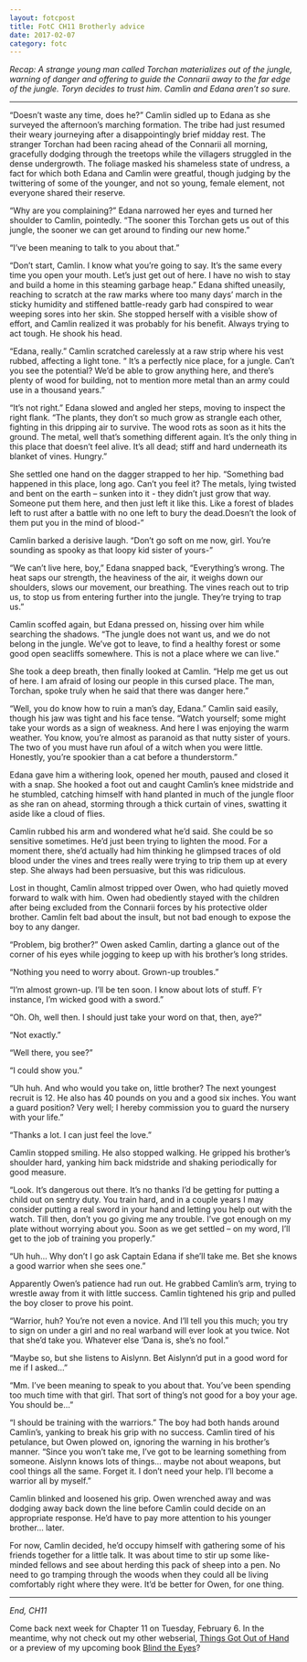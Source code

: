 ```yaml
---
layout: fotcpost
title: FotC CH11 Brotherly advice
date: 2017-02-07
category: fotc
---
```


*Recap: A strange young man called Torchan materializes out of the jungle, warning of danger and offering to guide the Connarii away to the far edge of the jungle. Toryn decides to trust him. Camlin and Edana aren’t so sure.*

<hr>

“Doesn’t waste any time, does he?” Camlin sidled up to Edana as she surveyed the afternoon’s marching formation. The tribe had just resumed their weary journeying after a disappointingly brief midday rest. The stranger Torchan had been racing ahead of the Connarii all morning, gracefully dodging through the treetops while the villagers struggled in the dense undergrowth. The foliage masked his shameless state of undress, a fact for which both Edana and Camlin were greatful, though judging by the twittering of some of the younger, and not so young, female element, not everyone shared their reserve.

“Why are you complaining?” Edana narrowed her eyes and turned her shoulder to Camlin, pointedly. “The sooner this Torchan gets us out of this jungle, the sooner we can get around to finding our new home.”

“I’ve been meaning to talk to you about that.”

“Don’t start, Camlin. I know what you’re going to say. It’s the same every time you open your mouth. Let’s just get out of here. I have no wish to stay and build a home in this steaming garbage heap.”
Edana shifted uneasily, reaching to scratch at the raw marks where too many days’ march in the sticky humidity and stiffened battle-ready garb had conspired to wear weeping sores into her skin. She stopped herself with a visible show of effort, and Camlin realized it was probably for his benefit. Always trying to act tough. He shook his head.

“Edana, really.” Camlin scratched carelessly at a raw strip where his vest rubbed, affecting a light tone. “ It’s a perfectly nice place, for a jungle. Can’t you see the potential? We’d be able to grow anything here, and there’s plenty of wood for building, not to mention more metal than an army could use in a thousand years.”

“It’s not right.” Edana slowed and angled her steps, moving to inspect the right flank. “The plants, they don’t so much grow as strangle each other, fighting in this dripping air to survive. The wood rots as soon as it hits the ground. The metal, well that’s something different again. It’s the only thing in this place that doesn’t feel alive. It’s all dead; stiff and hard underneath its blanket of vines. Hungry.”

She settled one hand on the dagger strapped to her hip. “Something bad happened in this place, long ago. Can’t you feel it? The metals, lying twisted and bent on the earth – sunken into it - they didn’t just grow that way. Someone put them here, and then just left it like this. Like a forest of blades left to rust after a battle with no one left to bury the dead.Doesn’t the look of them put you in the mind of blood-”

Camlin barked a derisive laugh. “Don’t go soft on me now, girl. You’re sounding as spooky as that loopy kid sister of yours-” 

“We can’t live here, boy,” Edana snapped back, “Everything’s wrong. The heat saps our strength, the heaviness of the air, it weighs down our shoulders, slows our movement, our breathing. The vines reach out to trip us, to stop us from entering further into the jungle. They’re trying to trap us.”

Camlin scoffed again, but Edana pressed on, hissing over him while searching the shadows. “The jungle does not want us, and we do not belong in the jungle. We’ve got to leave, to find a healthy forest or some good open seacliffs somewhere. This is not a place where we can live.” 

She took a deep breath, then finally looked at Camlin. “Help me get us out of here. I am afraid of losing our people in this cursed place. The man, Torchan, spoke truly when he said that there was danger here.”

“Well, you do know how to ruin a man’s day, Edana.” Camlin said easily, though his jaw was tight and his face tense. “Watch yourself; some might take your words as a sign of weakness. And here I was enjoying the warm weather. You know, you’re almost as paranoid as that nutty sister of yours. The two of you must have run afoul of a witch when you were little. Honestly, you’re spookier than a cat before a thunderstorm.” 

Edana gave him a withering look, opened her mouth, paused and closed it with a snap. She hooked a foot out and caught Camlin’s knee midstride and he stumbled, catching himself with hand planted in much of the jungle floor as she ran on ahead, storming through a thick curtain of vines, swatting it aside like a cloud of flies. 

Camlin rubbed his arm and wondered what he’d said. She could be so sensitive sometimes. He’d just been trying to lighten the mood. For a moment there, she’d actually had him thinking he glimpsed traces of old blood under the vines and trees really were trying to trip them up at every step. She always had been persuasive, but this was ridiculous. 

Lost in thought, Camlin almost tripped over Owen, who had quietly moved forward to walk with him. Owen had obediently stayed with the children after being excluded from the Connarii forces by his protective older brother. Camlin felt bad about the insult, but not bad enough to expose the boy to any danger.

“Problem, big brother?” Owen asked Camlin, darting a glance out of the corner of his eyes while jogging to keep up with his brother’s long strides.

“Nothing you need to worry about. Grown-up troubles.”

“I’m almost grown-up. I’ll be ten soon. I know about lots of stuff. F’r instance, I’m wicked good with a sword.”

“Oh. Oh, well then. I should just take your word on that, then, aye?”

“Not exactly.”

“Well there, you see?”

“I could show you.”

“Uh huh. And who would you take on, little brother? The next youngest recruit is 12. He also has 40 pounds on you and a good six inches. You want a guard position? Very well; I hereby commission you to guard the nursery with your life.”

“Thanks a lot. I can just feel the love.”

Camlin stopped smiling. He also stopped walking. He gripped his brother’s shoulder hard, yanking him back midstride and shaking periodically for good measure.

“Look. It’s dangerous out there. It’s no thanks I’d be getting for putting a child out on sentry duty. You train hard, and in a couple years I may consider putting a real sword in your hand and letting you help out with the watch. Till then, don’t you go giving me any trouble. I’ve got enough on my plate without worrying about you. Soon as we get settled – on my word, I’ll get to the job of training you properly.”

“Uh huh… Why don’t I go ask Captain Edana if she’ll take me. Bet she knows a good warrior when she sees one.” 

Apparently Owen’s patience had run out. He grabbed Camlin’s arm, trying to wrestle away from it with little success. Camlin tightened his grip and pulled the boy closer to prove his point.

“Warrior, huh? You’re not even a novice. And I’ll tell you this much; you try to sign on under a girl and no real warband will ever look at you twice. Not that she’d take you. Whatever else ‘Dana is, she’s no fool.”

“Maybe so, but she listens to Aislynn. Bet Aislynn’d put in a good word for me if I asked…”

“Mm. I’ve been meaning to speak to you about that. You’ve been spending too much time with that girl. That sort of thing’s not good for a boy your age. You should be…”

“I should be training with the warriors.” The boy had both hands around Camlin’s, yanking to break his grip with no success. Camlin tired of his petulance, but Owen plowed on, ignoring the warning in his brother’s manner. “Since you won’t take me, I’ve got to be learning something from someone. Aislynn knows lots of things… maybe not about weapons, but cool things all the same. Forget it. I don’t need your help. I’ll become a warrior all by myself.” 

Camlin blinked and loosened his grip. Owen wrenched away and was dodging away back down the line before Camlin could decide on an appropriate response. He’d have to pay more attention to his younger brother… later. 

For now, Camlin decided, he’d occupy himself with gathering some of his friends together for a little talk. It was about time to stir up some like-minded fellows and see about herding this pack of sheep into a pen. No need to go tramping through the woods when they could all be living comfortably right where they were. It’d be better for Owen, for one thing.

<hr>

*End, CH11*

Come back next week for Chapter 11 on Tuesday, February 6. In the meantime, why not check out my other webserial, [Things Got Out of Hand](http://kaie.space/tgooh.html) or a preview of my upcoming book [Blind the Eyes](http://kaie.space/book/2016/10/05/Preview-Chapter-1.html)?
